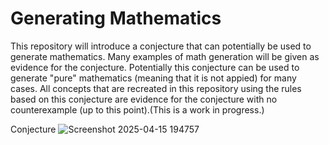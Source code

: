 # Generating Mathematics

This repository will introduce a conjecture that can potentially be used to generate mathematics. Many examples of math generation will be given as evidence for the conjecture. Potentially this conjecture can be used to generate "pure" mathematics (meaning that it is not appied) for many cases. All concepts that are recreated in this repository using the rules based on this conjecture are evidence for the conjecture with no counterexample (up to this point).(This is a work in progress.)

Conjecture
![Screenshot 2025-04-15 194757](https://github.com/user-attachments/assets/53f27344-cc33-48e9-a0d5-42cba5d2efb2)


